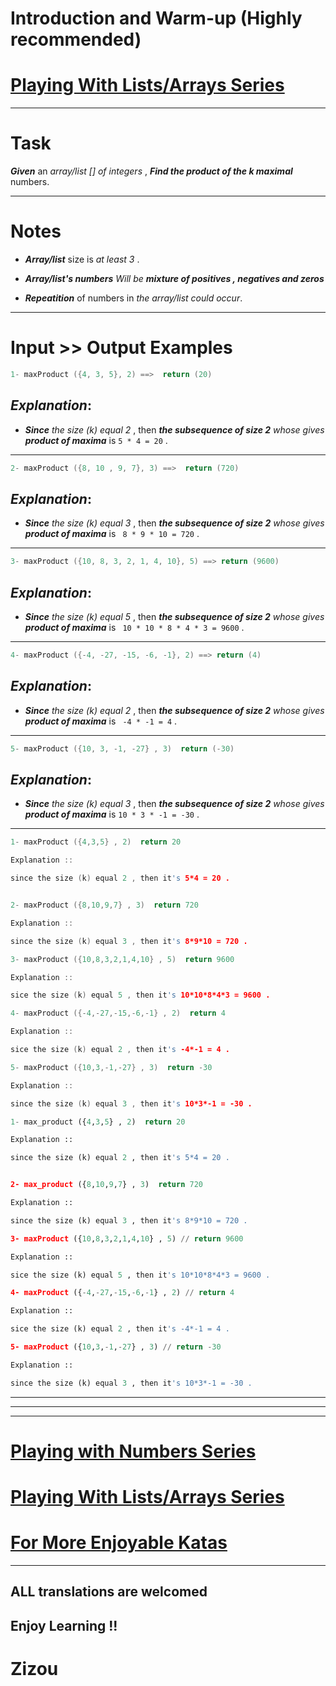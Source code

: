 # Introduction and Warm-up (Highly recommended)

# [Playing With Lists/Arrays Series](https://www.codewars.com/collections/playing-with-lists-slash-arrays)
___

# Task

**_Given_** an *array/list [] of integers* , **_Find the product of the k maximal_** numbers.
___

# Notes 

* **_Array/list_** size is *at least 3* .

* **_Array/list's numbers_**  *Will be* **_mixture of positives , negatives and zeros_** 

* **_Repeatition_** of numbers in *the array/list could occur*.
___

# Input >> Output Examples 

```cpp
1- maxProduct ({4, 3, 5}, 2) ==>  return (20)
```

## **_Explanation_**:

* **_Since_** *the size (k) equal 2* , then **_the subsequence of size 2_** *whose gives* **_product of maxima_**  is `5 * 4 = 20` .
___

```cpp
2- maxProduct ({8, 10 , 9, 7}, 3) ==>  return (720)
```

## **_Explanation_**:

* **_Since_** *the size (k) equal 3* , then **_the subsequence of size 2_** *whose gives* **_product of maxima_**  is ` 8 * 9 * 10 = 720` .
___

```cpp
3- maxProduct ({10, 8, 3, 2, 1, 4, 10}, 5) ==> return (9600)
```

## **_Explanation_**: 

* **_Since_** *the size (k) equal 5* , then **_the subsequence of size 2_** *whose gives* **_product of maxima_**  is ` 10 * 10 * 8 * 4 * 3 = 9600` .
___

```cpp
4- maxProduct ({-4, -27, -15, -6, -1}, 2) ==> return (4)
```

## **_Explanation_**:

* **_Since_** *the size (k) equal 2* , then **_the subsequence of size 2_** *whose gives* **_product of maxima_**  is ` -4 * -1 = 4` .
___

```cpp
5- maxProduct ({10, 3, -1, -27} , 3)  return (-30)
``` 

## **_Explanation_**:

* **_Since_** *the size (k) equal 3* , then **_the subsequence of size 2_** *whose gives* **_product of maxima_**  is ` 10 * 3 * -1 = -30 ` .
___


```c
1- maxProduct ({4,3,5} , 2)  return 20

Explanation :: 

since the size (k) equal 2 , then it's 5*4 = 20 .


2- maxProduct ({8,10,9,7} , 3)  return 720

Explanation :: 

since the size (k) equal 3 , then it's 8*9*10 = 720 .

3- maxProduct ({10,8,3,2,1,4,10} , 5)  return 9600

Explanation :: 

sice the size (k) equal 5 , then it's 10*10*8*4*3 = 9600 .

4- maxProduct ({-4,-27,-15,-6,-1} , 2)  return 4

Explanation :: 

sice the size (k) equal 2 , then it's -4*-1 = 4 .

5- maxProduct ({10,3,-1,-27} , 3)  return -30

Explanation :: 

since the size (k) equal 3 , then it's 10*3*-1 = -30 . 

```
```Python
1- max_product ({4,3,5} , 2)  return 20

Explanation :: 

since the size (k) equal 2 , then it's 5*4 = 20 .


2- max_product ({8,10,9,7} , 3)  return 720

Explanation :: 

since the size (k) equal 3 , then it's 8*9*10 = 720 .

3- maxProduct ({10,8,3,2,1,4,10} , 5) // return 9600

Explanation :: 

sice the size (k) equal 5 , then it's 10*10*8*4*3 = 9600 .

4- maxProduct ({-4,-27,-15,-6,-1} , 2) // return 4

Explanation :: 

sice the size (k) equal 2 , then it's -4*-1 = 4 .

5- maxProduct ({10,3,-1,-27} , 3) // return -30

Explanation :: 

since the size (k) equal 3 , then it's 10*3*-1 = -30 . 

```
___
___
___

# [Playing with Numbers Series](https://www.codewars.com/collections/playing-with-numbers)

# [Playing With Lists/Arrays Series](https://www.codewars.com/collections/playing-with-lists-slash-arrays)

# [For More Enjoyable Katas](http://www.codewars.com/users/MrZizoScream/authored)
___

## ALL translations are welcomed

## Enjoy Learning !!
# Zizou

